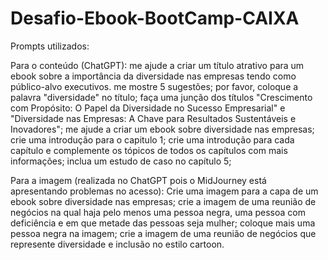 # Desafio-Ebook-BootCamp-CAIXA

Prompts utilizados:

Para o conteúdo (ChatGPT):
me ajude a criar um título atrativo para um ebook sobre a importância da diversidade nas empresas tendo como público-alvo executivos. me mostre 5 sugestões; 
por favor, coloque a palavra "diversidade" no título; 
faça uma junção dos títulos "Crescimento com Propósito: O Papel da Diversidade no Sucesso Empresarial" e "Diversidade nas Empresas: A Chave para Resultados Sustentáveis e Inovadores"; 
me ajude a criar um ebook sobre diversidade nas empresas; 
crie uma introdução para o capitulo 1; 
crie uma introdução para cada capítulo e complemente os tópicos de todos os capítulos com mais informações; 
inclua um estudo de caso no capítulo 5; 

Para a imagem (realizada no ChatGPT pois o MidJourney está apresentando problemas no acesso):
Crie uma imagem para a capa de um ebook sobre diversidade nas empresas; 
crie a imagem de uma reunião de negócios na qual haja pelo menos uma pessoa negra, uma pessoa com deficiência e em que metade das pessoas seja mulher; 
coloque mais uma pessoa negra na imagem; 
crie a imagem de uma reunião de negócios que represente diversidade e inclusão no estilo cartoon.


